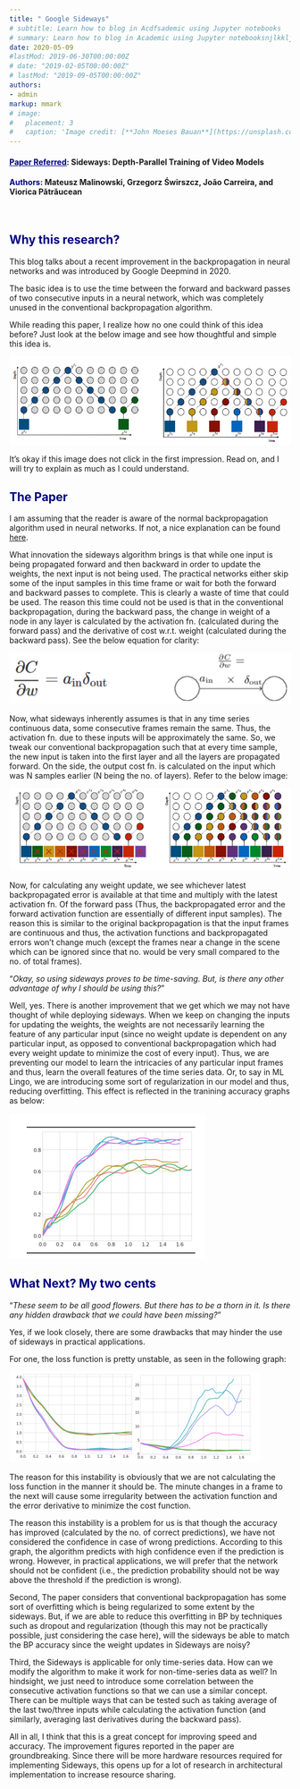 ```yaml
---
title: " Google Sideways"
# subtitle: Learn how to blog in Acdfsademic using Jupyter notebooks
# summary: Learn how to blog in Academic using Jupyter notebooksnjlkklj
date: 2020-05-09
#lastMod: 2019-06-30T00:00:00Z
# date: "2019-02-05T00:00:00Z"
# lastMod: "2019-09-05T00:00:00Z"
authors:
- admin
markup: mmark
# image:
#   placement: 3
#   caption: 'Image credit: [**John Moeses Bauan**](https://unsplash.com/photos/OGZtQF8iC0g)'
---
```


<h4><a style="color:navy"; font-weight:normal; href="https://arxiv.org/pdf/2001.06232.pdf"><u>Paper Referred</u></a>: Sideways: Depth-Parallel Training of Video Models</h4>
<h4><span style="color:navy"; font-weight:normal>Authors</span>: Mateusz Malinowski, Grzegorz Świrszcz, João Carreira, and Viorica Pătrăucean</h4>
<br>
<h2><span style="color:navy">Why this research?</span></h2>

This blog talks about a recent improvement in the backpropagation in neural networks and was introduced by Google Deepmind in 2020.

The basic idea is to use the time between the forward and backward passes of two consecutive inputs in a neural network, which was completely unused in the conventional backpropagation algorithm. 

While reading this paper, I realize how no one could think of this idea before? Just look at the below image and see how thoughtful and simple this idea is. 

![alt text](Sideways_Intro_1.PNG "Sideways: Introduction")


It’s okay if this image does not click in the first impression. Read on, and I will try to explain as much as I could understand.

<h2><span style="color:navy">The Paper</span></h2>

I am assuming that the reader is aware of the normal backpropagation algorithm used in neural networks. If not, a nice explanation can be found [here](https://arxiv.org/pdf/2001.06232.pdf).

What innovation the sideways algorithm brings is that while one input is being propagated forward and then backward in order to update the weights, the next input is not being used. The practical networks either skip some of the input samples in this time frame or wait for both the forward and backward passes to complete. This is clearly a waste of time that could be used. The reason this time could not be used is that in the conventional backpropagation, during the backward pass, the change in weight of a node in any layer is calculated by the activation fn. (calculated during the forward pass) and the derivative of cost w.r.t. weight (calculated during the backward pass). See the below equation for clarity:

![alt text](BP_original_equation.PNG "Backpropagation Update equation")

Now, what sideways inherently assumes is that in any time series continuous data, some consecutive frames remain the same. Thus, the activation fn. due to these inputs will be approximately the same. So, we tweak our conventional backpropagation such that at every time sample, the new input is taken into the first layer and all the layers are propagated forward. On the side, the output cost fn. is calculated on the input which was N samples earlier (N being the no. of layers). Refer to the below image:

![alt text](Sideways_Complete_1.PNG "Sideways Weights Update Method")

Now, for calculating any weight update, we see whichever latest backpropagated error is available at that time and multiply with the latest activation fn. Of the forward pass (Thus, the backpropagated error and the forward activation function are essentially of different input samples). The reason this is similar to the original backpropagation is that the input frames are continuous and thus, the activation functions and backpropagated errors won’t change much (except the frames near a change in the scene which can be ignored since that no. would be very small compared to the no. of total frames). 


“*Okay, so using sideways proves to be time-saving. But, is there any other advantage of why I should be using this?*” 

Well, yes. There is another improvement that we get which we may not have thought of while deploying sideways. When we keep on changing the inputs for updating the weights, the weights are not necessarily learning the feature of any particular input (since no weight update is dependent on any particular input, as opposed to conventional backpropagation which had every weight update to minimize the cost of every input). Thus, we are preventing our model to learn the intricacies of any particular input frames and thus, learn the overall features of the time series data. Or, to say in ML Lingo, we are introducing some sort of regularization in our model and thus, reducing overfitting. This effect is reflected in the tranining accuracy graphs as below:

![alt text](Training_Accuracy.PNG "Training Accuracy: Backpropagation vs Sideways")
<h2><span style="color:navy">What Next? My two cents</span></h2>

“*These seem to be all good flowers. But there has to be a thorn in it. Is there any hidden drawback that we could have been missing?*”

Yes, if we look closely, there are some drawbacks that may hinder the use of sideways in practical applications. 

For one, the loss function is pretty unstable, as seen in the following graph:

![alt text](BP_Sideways_Loss_Comparison.PNG "Loss Function: Backpropagation vs Sideways")

The reason for this instability is obviously that we are not calculating the loss function in the manner it should be. The minute changes in a frame to the next will cause some irregularity between the activation function and the error derivative to minimize the cost function. 

The reason this instability is a problem for us is that though the accuracy has improved (calculated by the no. of correct predictions), we have not considered the confidence in case of wrong predictions. According to this graph, the algorithm predicts with high confidence even if the prediction is wrong. However, in practical applications, we will prefer that the network should not be confident (i.e., the prediction probability should not be way above the threshold if the prediction is wrong). 

Second, The paper considers that conventional backpropagation has some sort of overfitting which is being regularized to some extent by the sideways. But, if we are able to reduce this overfitting in BP by techniques such as dropout and regularization (though this may not be practically possible, just considering the case here), will the sideways be able to match the BP accuracy since the weight updates in Sideways are noisy?

Third, the Sideways is applicable for only time-series data. How can we modify the algorithm to make it work for non-time-series data as well? In hindsight, we just need to introduce some correlation between the consecutive activation functions so that we can use a similar concept. There can be multiple ways that can be tested such as taking average of the last two/three inputs while calculating the activation function (and similarly, averaging last derivatives during the backward pass).

All in all, I think that this is a great concept for improving speed and accuracy. The improvement figures reported in the paper are groundbreaking. Since there will be more hardware resources required for implementing Sideways, this opens up for a lot of research in architectural implementation to increase resource sharing.


